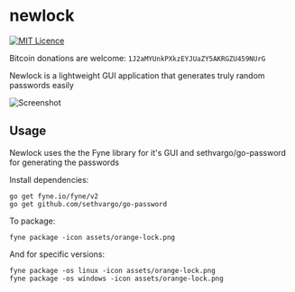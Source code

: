 # newlock
[![MIT Licence](https://img.shields.io/badge/License-MIT-blue)](https://opensource.org/licenses/mit-license.php)

Bitcoin donations are welcome: `1J2aMYUnkPXkzEYJUaZY5AKRGZU459NUrG`

Newlock is a lightweight GUI application that generates truly random passwords easily

![Screenshot](https://user-images.githubusercontent.com/83633399/166413118-7d90a731-501d-447f-8f39-6babcde12184.png)

## Usage
Newlock uses the the Fyne library for it's GUI and sethvargo/go-password for generating the passwords

Install dependencies:
```
go get fyne.io/fyne/v2
go get github.com/sethvargo/go-password
```
To package:
```
fyne package -icon assets/orange-lock.png
```

And for specific versions:
```
fyne package -os linux -icon assets/orange-lock.png
fyne package -os windows -icon assets/orange-lock.png
```
